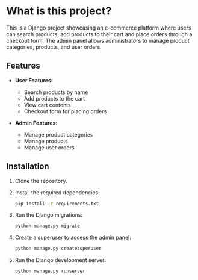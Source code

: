 # What is this project?

This is a Django project showcasing an e-commerce platform where users can search products, add products to their cart and place orders through a checkout form. The admin panel allows administrators to manage product categories, products, and user orders.

## Features

- **User Features:**
  - Search products by name
  - Add products to the cart
  - View cart contents
  - Checkout form for placing orders

- **Admin Features:**
  - Manage product categories
  - Manage products
  - Manage user orders

## Installation

1. Clone the repository.
2. Install the required dependencies:

    ```bash
    pip install -r requirements.txt
    ```

3. Run the Django migrations:

    ```bash
    python manage.py migrate
    ```

4. Create a superuser to access the admin panel:

    ```bash
    python manage.py createsuperuser
    ```

5. Run the Django development server:

    ```bash
    python manage.py runserver
    ```
